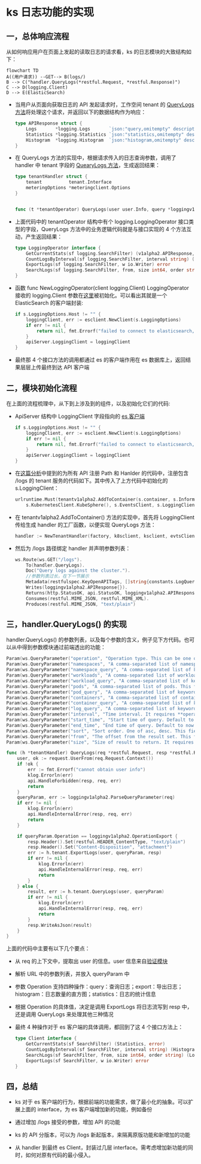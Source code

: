 # ks 日志功能的实现

## 一，总体响应流程

从如何响应用户在页面上发起的读取日志的请求看，ks 的日志模块的大致结构如下：

```mermaid
flowchart TD
A((用户请求)) --GET--> B(logs/)
B --> C("handler.QueryLogs(*restful.Request, *restful.Response)")
C --> D(logging.Client)
D --> E(ElasticSearch)
```

- 当用户从页面向获取日志的 API 发起请求时，工作空间 tenant 的 [QueryLogs 方法](../pkg/kapis/tenant/v1alpha2/handler.go)将处理这个请求，并返回以下的数据结构作为响应：

    ```go
    type APIResponse struct {
    	Logs       *logging.Logs       `json:"query,omitempty" description:"query results"`
    	Statistics *logging.Statistics `json:"statistics,omitempty" description:"statistics results"`
    	Histogram  *logging.Histogram  `json:"histogram,omitempty" description:"histogram results"`
    }
    ```

- 在 QueryLogs 方法的实现中，根据请求传入的日志查询参数，调用了 handler 中 tenant 字段的 [QuearyLogs 方法](../pkg/models/tenant/tenant.go)，生成返回结果：

    ```go
    type tenantHandler struct {
    	tenant          tenant.Interface
    	meteringOptions *meteringclient.Options
    }


    func (t *tenantOperator) QueryLogs(user user.Info, query *loggingv1alpha2.Query) (*loggingv1alpha2.APIResponse, error) 
    ```

- 上面代码中的 tenantOperator 结构中有个 logging.LoggingOperator 接口类型的字段，QueryLogs 方法中的业务逻辑代码就是与接口实现的 4 个方法互动，产生返回结果：

    ```go
    type LoggingOperator interface {
    	GetCurrentStats(sf logging.SearchFilter) (v1alpha2.APIResponse, error)
    	CountLogsByInterval(sf logging.SearchFilter, interval string) (v1alpha2.APIResponse, error)
    	ExportLogs(sf logging.SearchFilter, w io.Writer) error
    	SearchLogs(sf logging.SearchFilter, from, size int64, order string) (v1alpha2.APIResponse, error)
    }
    ```

- 函数 func NewLoggingOperator(client logging.Client) LoggingOperator 接收的 logging.Client 参数在[这里](../cmd/ks-apiserver/app/options/options.go)被初始化。可以看出其就是一个 ElasticSearch 的客户端封装:

    ```go
    if s.LoggingOptions.Host != "" {
    	loggingClient, err := esclient.NewClient(s.LoggingOptions)
    	if err != nil {
    		return nil, fmt.Errorf("failed to connect to elasticsearch, please check elasticsearch status, error: %v", err)
    	}
    	apiServer.LoggingClient = loggingClient
    }
    ```

- 最终那 4 个接口方法的调用都通过 es 的客户端作用在 es 数据库上，返回结果层层上传最终到达 API 客户端

## 二，模块初始化流程

在上面的流程梳理中，从下到上涉及到的组件，以及初始化它们的代码:

- ApiServer 结构中 LoggingClient 字段指向的 [es 客户端](../cmd/ks-apiserver/app/options/options.go)

    ```go
    if s.LoggingOptions.Host != "" {
    	loggingClient, err := esclient.NewClient(s.LoggingOptions)
    	if err != nil {
    		return nil, fmt.Errorf("failed to connect to elasticsearch, please check elasticsearch status, error: %v", err)
    	}
    	apiServer.LoggingClient = loggingClient
    }
    ```

- 在[这篇分析](./api-server-restful-container.md)中提到的为所有 API 注册 Path 和 Hanlder 的代码中，注册包含 /logs 的 tenant 服务的代码如下。其中传入了上方代码中初始化的 s.LoggingClient：

    ```go
    urlruntime.Must(tenantv1alpha2.AddToContainer(s.container, s.InformerFactory, s.KubernetesClient.Kubernetes(),
    	s.KubernetesClient.KubeSphere(), s.EventsClient, s.LoggingClient, s.AuditingClient, amOperator, imOperator, rbacAuthorizer, s.MonitoringClient, s.RuntimeCache, s.Config.MeteringOptions, s.OpenpitrixClient))
    ```

- 在 tenantv1alpha2.AddToContainer() 方法的实现中，首先将 LoggingClient 传给生成 handler 的工厂函数，以便实现 QueryLogs 方法：

    ```go
    handler := NewTenantHandler(factory, k8sclient, ksclient, evtsClient, loggingClient, auditingclient, am, im, authorizer, monitoringclient, resourcev1alpha3.NewResourceGetter(factory, cache), meteringOptions, opClient)
    ```

- 然后为 /logs 路径绑定 handler 并声明参数列表：

    ```go
	ws.Route(ws.GET("/logs").
		To(handler.QueryLogs).
		Doc("Query logs against the cluster.").
        //参数列表过长，在下一节展示
		Metadata(restfulspec.KeyOpenAPITags, []string{constants.LogQueryTag}).
		Writes(loggingv1alpha2.APIResponse{}).
		Returns(http.StatusOK, api.StatusOK, loggingv1alpha2.APIResponse{})).
		Consumes(restful.MIME_JSON, restful.MIME_XML).
		Produces(restful.MIME_JSON, "text/plain")
    ```

## 三，handler.QueryLogs() 的实现

handler.QueryLogs() 的参数列表，以及每个参数的含义，例子见下方代码。也可以从中得到参数模块通过前端透出的功能：

```go
Param(ws.QueryParameter("operation", "Operation type. This can be one of four types: query (for querying logs), statistics (for retrieving statistical data), histogram (for displaying log count by time interval) and export (for exporting logs). Defaults to query.").DefaultValue("query").DataType("string").Required(false)).
Param(ws.QueryParameter("namespaces", "A comma-separated list of namespaces. This field restricts the query to specified namespaces. For example, the following filter matches the namespace my-ns and demo-ns: `my-ns,demo-ns`").DataType("string").Required(false)).
Param(ws.QueryParameter("namespace_query", "A comma-separated list of keywords. Differing from **namespaces**, this field performs fuzzy matching on namespaces. For example, the following value limits the query to namespaces whose name contains the word my(My,MY,...) *OR* demo(Demo,DemO,...): `my,demo`.").DataType("string").Required(false)).
Param(ws.QueryParameter("workloads", "A comma-separated list of workloads. This field restricts the query to specified workloads. For example, the following filter matches the workload my-wl and demo-wl: `my-wl,demo-wl`").DataType("string").Required(false)).
Param(ws.QueryParameter("workload_query", "A comma-separated list of keywords. Differing from **workloads**, this field performs fuzzy matching on workloads. For example, the following value limits the query to workloads whose name contains the word my(My,MY,...) *OR* demo(Demo,DemO,...): `my,demo`.").DataType("string").Required(false)).
Param(ws.QueryParameter("pods", "A comma-separated list of pods. This field restricts the query to specified pods. For example, the following filter matches the pod my-po and demo-po: `my-po,demo-po`").DataType("string").Required(false)).
Param(ws.QueryParameter("pod_query", "A comma-separated list of keywords. Differing from **pods**, this field performs fuzzy matching on pods. For example, the following value limits the query to pods whose name contains the word my(My,MY,...) *OR* demo(Demo,DemO,...): `my,demo`.").DataType("string").Required(false)).
Param(ws.QueryParameter("containers", "A comma-separated list of containers. This field restricts the query to specified containers. For example, the following filter matches the container my-cont and demo-cont: `my-cont,demo-cont`").DataType("string").Required(false)).
Param(ws.QueryParameter("container_query", "A comma-separated list of keywords. Differing from **containers**, this field performs fuzzy matching on containers. For example, the following value limits the query to containers whose name contains the word my(My,MY,...) *OR* demo(Demo,DemO,...): `my,demo`.").DataType("string").Required(false)).
Param(ws.QueryParameter("log_query", "A comma-separated list of keywords. The query returns logs which contain at least one keyword. Case-insensitive matching. For example, if the field is set to `err,INFO`, the query returns any log containing err(ERR,Err,...) *OR* INFO(info,InFo,...).").DataType("string").Required(false)).
Param(ws.QueryParameter("interval", "Time interval. It requires **operation** is set to histogram. The format is [0-9]+[smhdwMqy]. Defaults to 15m (i.e. 15 min).").DefaultValue("15m").DataType("string").Required(false)).
Param(ws.QueryParameter("start_time", "Start time of query. Default to 0. The format is a string representing seconds since the epoch, eg. 1559664000.").DataType("string").Required(false)).
Param(ws.QueryParameter("end_time", "End time of query. Default to now. The format is a string representing seconds since the epoch, eg. 1559664000.").DataType("string").Required(false)).
Param(ws.QueryParameter("sort", "Sort order. One of asc, desc. This field sorts logs by timestamp.").DataType("string").DefaultValue("desc").Required(false)).
Param(ws.QueryParameter("from", "The offset from the result set. This field returns query results from the specified offset. It requires **operation** is set to query. Defaults to 0 (i.e. from the beginning of the result set).").DataType("integer").DefaultValue("0").Required(false)).
Param(ws.QueryParameter("size", "Size of result to return. It requires **operation** is set to query. Defaults to 10 (i.e. 10 log records).").DataType("integer").DefaultValue("10").Required(false)).
```	

```go
func (h *tenantHandler) QueryLogs(req *restful.Request, resp *restful.Response) {
	user, ok := request.UserFrom(req.Request.Context())
	if !ok {
		err := fmt.Errorf("cannot obtain user info")
		klog.Errorln(err)
		api.HandleForbidden(resp, req, err)
		return
	}
	queryParam, err := loggingv1alpha2.ParseQueryParameter(req)
	if err != nil {
		klog.Errorln(err)
		api.HandleInternalError(resp, req, err)
		return
	}

	if queryParam.Operation == loggingv1alpha2.OperationExport {
		resp.Header().Set(restful.HEADER_ContentType, "text/plain")
		resp.Header().Set("Content-Disposition", "attachment")
		err := h.tenant.ExportLogs(user, queryParam, resp)
		if err != nil {
			klog.Errorln(err)
			api.HandleInternalError(resp, req, err)
			return
		}
	} else {
		result, err := h.tenant.QueryLogs(user, queryParam)
		if err != nil {
			klog.Errorln(err)
			api.HandleInternalError(resp, req, err)
			return
		}
		resp.WriteAsJson(result)
	}
}
```

上面的代码中主要有以下几个要点：

- 从 req 的上下文中，提取出 user 的信息。user 信息来自[验证模块](./api-server-authentication.md)

- 解析 URL 中的参数列表，并放入 queryParam 中

- 参数 Operation 支持四种操作：query：查询日志；export：导出日志；histogram：日志数量的直方图；statistics：日志的统计信息

- 根据 Operation 的具体值，决定是调用 ExportLogs 将日志流写到 resp 中，还是调用 QueryLogs 来处理其他三种情况

- 最终 4 种操作对于 es 客户端的具体调用，都回到了这 4 个接口方法上：

    ```go
    type Client interface {
    	GetCurrentStats(sf SearchFilter) (Statistics, error)
    	CountLogsByInterval(sf SearchFilter, interval string) (Histogram, error)
    	SearchLogs(sf SearchFilter, from, size int64, order string) (Logs, error)
    	ExportLogs(sf SearchFilter, w io.Writer) error
    }
    ```

## 四，总结

- ks 对于 es 客户端的行为，根据前端的功能需求，做了最小化的抽象。可以扩展上面的 interface，为 es 客户端增加新的功能，例如备份

- 通过增加 /logs 接受的参数，增加 API 的功能

- ks 的 API 分版本，可以为 /logs 新起版本，来隔离原版功能和新增加的功能

- 从 handler 到最终 es Client，封装过几层  interface。需考虑增加新功能的同时，如何对原有代码的最小侵入。

